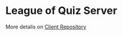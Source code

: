 # League of Quiz Server

More detalis on [Client Repository](https://github.com/AbuniDaniel/League-of-Quiz-Client-licenta)
